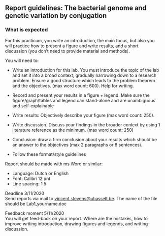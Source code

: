 ## Report guidelines: The bacterial genome and genetic variation by conjugation

### What is expected
For this practicum, you write an introduction, the main focus, but also you will practice how to present a figure and write results, and a short discussion (you don’t need to provide material and methods).

You will need to:  
- Write an introduction for this lab. You must introduce the topic of the lab and set it into a broad context, gradually narrowing down to a research problem. Ensure a good structure which leads to the problem theorem and the objectives. (max word count: 600). Help for writing.  

- Record and present your results in a figure + legend. Make sure the figure/graph/tables and legend can stand-alone and are unambiguous and self-explainable  

-	Write results: Objectively describe your figure (max word count: 250).  

-	Write discussion. Discuss your findings in the broader context by using 1 literature reference as the minimum. (max word count: 250)  

-	Conclusion: draw a firm conclusion about your results which should be an answer to the objectives (max 2 paragraphs or 8 sentences).  

-	Follow these format/style guidelines  

Report should be made with ms Word or similar:  
-	Language: Dutch or English  
-	Font: Calibri 12 pnt  
-	Line spacing: 1.5  

Deadline 3/11/2020  
Send reports via mail to vincent.stevens@uhasselt.be. The name of the file should be Lab1_yourname.doc  

Feedback moment 5/11/2020  
You will get feed-back on your report. Where are the mistakes, how to improve writing introduction, drawing figures and legends, and writing discussion.

